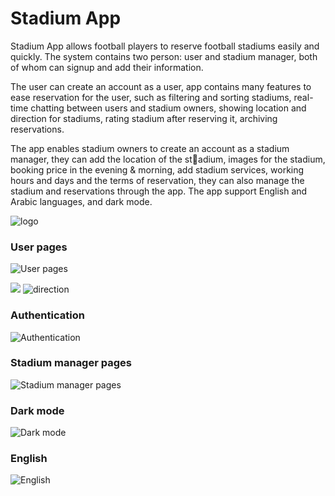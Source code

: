 # Stadium App

Stadium App allows football players to reserve football stadiums easily and quickly. The system contains two person: user and stadium manager, both of whom can signup and add their information.

The user can create an account as a user, app contains many features to ease reservation for the user, such as filtering and sorting stadiums, real-time chatting between users and stadium owners, showing location and direction for stadiums, rating stadium after reserving it, archiving reservations.

The app enables stadium owners to create an account as a stadium manager, they can add the location of the stٍadium, images for the stadium, booking price in the evening & morning, add stadium services, working hours and days and the terms of reservation, they can also manage the stadium and reservations through the app.
The app support English and Arabic languages, and dark mode.

![logo](https://github.com/AbdullahAbuAjwa/reserve_stadium/blob/master/assets/images/launcher.png?raw=true)
### User pages
![User pages](https://firebasestorage.googleapis.com/v0/b/stadium-3f7c8.appspot.com/o/Mockup%2F1.jpg?alt=media&token=baf5ddf0-e7df-4ea1-a737-9110da447b49)

![](https://firebasestorage.googleapis.com/v0/b/stadium-3f7c8.appspot.com/o/Mockup%2F3.jpg?alt=media&token=9679d293-8097-4549-ad9c-f0993c2b6598)
![direction](https://firebasestorage.googleapis.com/v0/b/stadium-3f7c8.appspot.com/o/Mockup%2Fdirection.jpg?alt=media&token=b72d4158-3836-4d92-97f3-977f94bedf94)
### Authentication
![Authentication](https://firebasestorage.googleapis.com/v0/b/stadium-3f7c8.appspot.com/o/Mockup%2F2.jpg?alt=media&token=1e324c53-323f-4bcb-97d4-c195368e51f4)

### Stadium manager pages
![Stadium manager pages](https://firebasestorage.googleapis.com/v0/b/stadium-3f7c8.appspot.com/o/Mockup%2F4.jpg?alt=media&token=7727e98d-3a8c-4a31-9bfd-d82f8c87ef80)

### Dark mode
![Dark mode](https://firebasestorage.googleapis.com/v0/b/stadium-3f7c8.appspot.com/o/Mockup%2F5.jpg?alt=media&token=f37cae5e-10db-47da-9b05-5766c9f6c847)

### English
![English](https://firebasestorage.googleapis.com/v0/b/stadium-3f7c8.appspot.com/o/Mockup%2F6.jpg?alt=media&token=b0b55333-f9bc-4050-82dc-c376ba7dc482)
